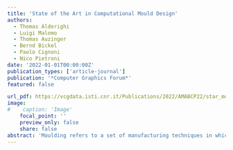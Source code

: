 ```yaml
---
title: 'State of the Art in Computational Mould Design'
authors:
  - Thomas Alderighi
  - Luigi Malomo
  - Thomas Auzinger
  - Bernd Bickel
  - Paolo Cignoni
  - Nico Pietroni
date: '2022-01-01T00:00:00Z'
publication_types: ['article-journal']
publication: '*Computer Graphics Forum*'
featured: false

url_pdf: https://vcgdata.isti.cnr.it/Publications/2022/AMABCP22/star_molding_submitted.pdf
image:
#    caption: 'Image'
    focal_point: ''
    preview_only: false
    share: false
abstract: 'Moulding refers to a set of manufacturing techniques in which a mould, usually a cavity or a solid frame, is used to shape a liquid or pliable material into an object of the desired shape. The popularity of moulding comes from its effectiveness, scalability and versatility in terms of employed materials. Its relevance as a fabrication process is demonstrated by the extensive literature covering different aspects related to mould design, from material flow simulation to the automation of mould geometry design. In this state-of-the-art report, we provide an extensive review of the automatic methods for the design of moulds, focusing on contributions from a geometric perspective. We classify existing mould design methods based on their computational approach and the nature of their target moulding process. We summarize the relationships between computational approaches and moulding techniques, highlighting their strengths and limitations. Finally, we discuss potential future research directions.     The published version is available at the following link  https://doi.org/10.1111/cgf.14581'
---
```

